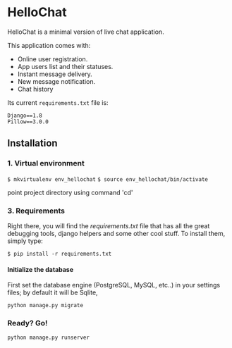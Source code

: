 # HelloChat

HelloChat is a minimal version of live chat application.

This application comes with:

* Online user registration.
* App users list and their statuses.
* Instant message delivery.
* New message notification.
* Chat history

Its current `requirements.txt` file is:

```
Django==1.8
Pillow==3.0.0
```

## Installation

### 1. Virtual environment

`$ mkvirtualenv env_hellochat`
`$ source env_hellochat/bin/activate`

point project directory using command 'cd'

### 3. Requirements
Right there, you will find the *requirements.txt* file that has all the great debugging tools, django helpers and some other cool stuff. To install them, simply type:

`$ pip install -r requirements.txt`

#### Initialize the database
First set the database engine (PostgreSQL, MySQL, etc..) in your settings files;
by default it will be Sqlite,

`python manage.py migrate`

### Ready? Go!

`python manage.py runserver`
